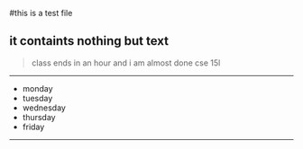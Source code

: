 #this is a test file
## it containts nothing but text
> class ends in an hour and i am almost done
> cse 15l

---

* monday
* tuesday
* wednesday
* thursday
* friday

---
